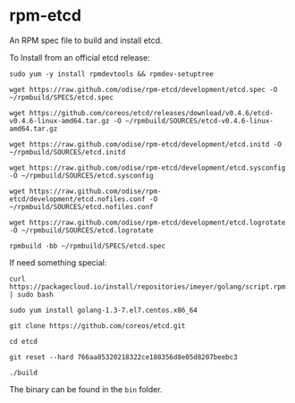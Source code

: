 rpm-etcd
========

An RPM spec file to build and install etcd.

To Install from an official etcd release:

`sudo yum -y install rpmdevtools && rpmdev-setuptree`

`wget https://raw.github.com/odise/rpm-etcd/development/etcd.spec -O ~/rpmbuild/SPECS/etcd.spec`

`wget https://github.com/coreos/etcd/releases/download/v0.4.6/etcd-v0.4.6-linux-amd64.tar.gz -O ~/rpmbuild/SOURCES/etcd-v0.4.6-linux-amd64.tar.gz`

`wget https://raw.github.com/odise/rpm-etcd/development/etcd.initd -O ~/rpmbuild/SOURCES/etcd.initd`

`wget https://raw.github.com/odise/rpm-etcd/development/etcd.sysconfig -O ~/rpmbuild/SOURCES/etcd.sysconfig`

`wget https://raw.github.com/odise/rpm-etcd/development/etcd.nofiles.conf -O ~/rpmbuild/SOURCES/etcd.nofiles.conf`

`wget https://raw.github.com/odise/rpm-etcd/development/etcd.logrotate -O ~/rpmbuild/SOURCES/etcd.logrotate`

`rpmbuild -bb ~/rpmbuild/SPECS/etcd.spec`

If need something special:

 `curl https://packagecloud.io/install/repositories/imeyer/golang/script.rpm | sudo bash`

 `sudo yum install golang-1.3-7.el7.centos.x86_64`

 `git clone https://github.com/coreos/etcd.git`
 
 `cd etcd`

 `git reset --hard 766aa85320218322ce188356d8e05d8207beebc3`

 `./build`

The binary can be found in the `bin` folder.


